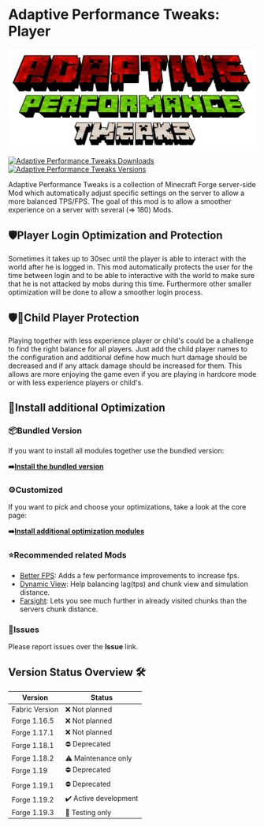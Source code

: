 # Adaptive Performance Tweaks: Player

![Adaptive Performance Tweaks: Player][header]

[![Adaptive Performance Tweaks Downloads](http://cf.way2muchnoise.eu/full_563963_downloads.svg)](https://www.curseforge.com/minecraft/mc-mods/adaptive-performance-tweaks-player)
[![Adaptive Performance Tweaks Versions](http://cf.way2muchnoise.eu/versions/Minecraft_563963_all.svg)](https://www.curseforge.com/minecraft/mc-mods/adaptive-performance-tweaks-player)

Adaptive Performance Tweaks is a collection of Minecraft Forge server-side Mod which automatically adjust specific settings on the server to allow a more balanced TPS/FPS.
The goal of this mod is to allow a smoother experience on a server with several (=> 180) Mods.

## 🛡️Player Login Optimization and Protection

Sometimes it takes up to 30sec until the player is able to interact with the world after he is logged in.
This mod automatically protects the user for the time between login and to be able to interactive with the world to make sure that he is not attacked by mobs during this time.
Furthermore other smaller optimization will be done to allow a smoother login process.

## 🛡️🐨Child Player Protection

Playing together with less experience player or child's could be a challenge to find the right balance for all players.
Just add the child player names to the configuration and additional define how much hurt damage should be decreased and if any attack damage should be increased for them.
This allows are more enjoying the game even if you are playing in hardcore mode or with less experience players or child's.

## 🚀Install additional Optimization

### 📦Bundled Version

If you want to install all modules together use the bundled version:

**➡️[Install the bundled version][bundled]**

### ⚙️Customized

If you want to pick and choose your optimizations, take a look at the core page:

**➡️[Install additional optimization modules][core]**

### ⭐Recommended related Mods

- [Better FPS][better-fps-render-distance]: Adds a few performance improvements to increase fps.
- [Dynamic View][dynamic-view]: Help balancing lag(tps) and chunk view and simulation distance.
- [Farsight][farsight]: Lets you see much further in already visited chunks than the servers chunk distance.

### 🚩Issues

Please report issues over the **Issue** link.

## Version Status Overview 🛠️

| Version        | Status                |
| -------------- | --------------------- |
| Fabric Version | ❌ Not planned        |
| Forge 1.16.5   | ❌ Not planned        |
| Forge 1.17.1   | ❌ Not planned        |
| Forge 1.18.1   | ⛔️ Deprecated         |
| Forge 1.18.2   | ⚠️ Maintenance only   |
| Forge 1.19     | ⛔️ Deprecated         |
| Forge 1.19.1   | ⛔️ Deprecated         |
| Forge 1.19.2   | ✔️ Active development |
| Forge 1.19.3   | 🧪 Testing only       |

[header]: ../assets/aptweaks-header-only.png
[bundled]: https://www.curseforge.com/minecraft/mc-mods/adaptive-performance-tweaks
[core]: https://www.curseforge.com/minecraft/mc-mods/adaptive-performance-tweaks-core
[gamerules]: https://www.curseforge.com/minecraft/mc-mods/adaptive-performance-tweaks-gamerules
[items]: https://www.curseforge.com/minecraft/mc-mods/adaptive-performance-tweaks-items
[player]: https://www.curseforge.com/minecraft/mc-mods/adaptive-performance-tweaks-player
[better-fps-render-distance]: https://www.curseforge.com/minecraft/mc-mods/better-fps-render-distance
[dynamic-view]: https://www.curseforge.com/minecraft/mc-mods/dynamic-view/
[farsight]: https://www.curseforge.com/minecraft/mc-mods/farsight
